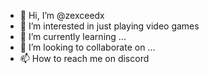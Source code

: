 - 👋 Hi, I’m @zexceedx
- 👀 I’m interested in just playing video games
- 🌱 I’m currently learning ...
- 💞️ I’m looking to collaborate on ...
- 📫 How to reach me on discord

<!---
zexceedx/zexceedx is a ✨ special ✨ repository because its `README.md` (this file) appears on your GitHub profile.
You can click the Preview link to take a look at your changes.
--->
